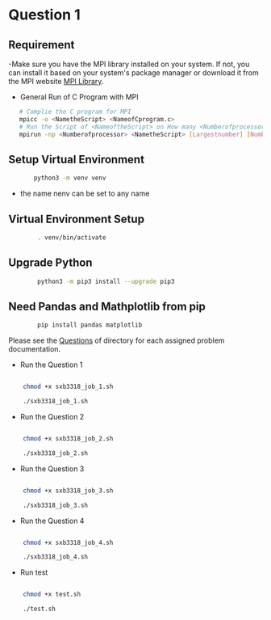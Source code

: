 # Question 1

## Requirement
-Make sure you have the MPI library installed on your system. If not, you can install it based on your system's package manager or download it from the MPI website [MPI Library](https://www.mpi-forum.org/).

- General Run of C Program with MPI
 ```bash
    # Complie the C program for MPI
    mpicc -o <NametheScript> <NameofCprogram.c>
    # Run the Script of <NameoftheScript> on How many <Numberofprocessor>
    mpirun -np <Numberofprocessor> <NametheScript> [Largestnumber] [NumberofProcessor]

```

## Setup Virtual Environment
 ```bash
        python3 -m venv venv
```
- the name nenv can be set to any name

## Virtual Environment Setup
```bash
        . venv/bin/activate
```
## Upgrade Python
```bash
        python3 -m pip3 install --upgrade pip3
```

## Need Pandas and Mathplotlib from pip
```bash
        pip install pandas matplotlib
```

Please see the [Questions](/hw5-6-s2023.pdf) of directory for each assigned problem documentation.

- Run the Question 1
 ```bash

     chmod +x sxb3318_job_1.sh

     ./sxb3318_job_1.sh
```
- Run the Question 2
 ```bash

     chmod +x sxb3318_job_2.sh

     ./sxb3318_job_2.sh
```
- Run the Question 3
 ```bash

     chmod +x sxb3318_job_3.sh

     ./sxb3318_job_3.sh
```
- Run the Question 4
 ```bash

     chmod +x sxb3318_job_4.sh

     ./sxb3318_job_4.sh
```


- Run test
 ```bash

     chmod +x test.sh

     ./test.sh
```
